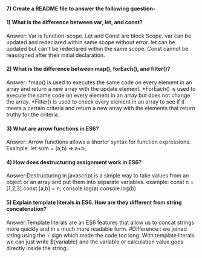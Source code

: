 
#### 7) Create a README file to answer the following question-


#### 1) What is the difference between var, let, and const?
Answer: Var is function-scope. Let and Const are block Scope. var can be updated and redeclared within same scope without error.
let can be updated but can't be redeclared within the same scope.
Const cannot be reassigned after their initial declaration.

#### 2) What is the difference between map(), forEach(), and filter()? 
Answer: *map() is used to executes the same code on every element in an array and return a new array with the update element.
*ForEach() is used to execute the same code on every element in an array but does not change the array.
*Filter() is used to check every element in an array to see if it meets a certain criteria and return a new array with the elements that return truthy for the criteria.
#### 3) What are arrow functions in ES6?
Answer: Arrow functions allows a shorter syntax for function expressions. 
Example: let sum = (a,b) => a+b;
#### 4) How does destructuring assignment work in ES6?
Answer:Destructuring in javascript is a simple way to take values from an object or an array and put them into separate variables.
example: const n = [1,2,3]
const [a,b] = n;
console.log(a)
console.log(b)

#### 5) Explain template literals in ES6. How are they different from string concatenation?
Answer:Template literals are an ES6 features that allow us to concat strings more quickly and in a much more readable form.
#Difference::
we joined string using the + sign which made the code too long. With template literals we can just write ${variable} and the variable or calculation value goes directly inside the string..
##